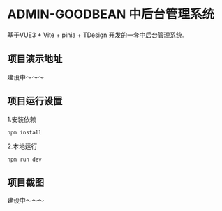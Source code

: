 # ADMIN-GOODBEAN 中后台管理系统

基于VUE3 + Vite + pinia + TDesign 开发的一套中后台管理系统.

## 项目演示地址

建设中～～～

## 项目运行设置

1.安装依赖

``` shell
npm install
```

2.本地运行

``` shell
npm run dev
```

## 项目截图

建设中～～～
